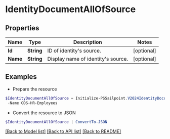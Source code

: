 # IdentityDocumentAllOfSource
## Properties

Name | Type | Description | Notes
------------ | ------------- | ------------- | -------------
**Id** | **String** | ID of identity&#39;s source. | [optional] 
**Name** | **String** | Display name of identity&#39;s source. | [optional] 

## Examples

- Prepare the resource
```powershell
$IdentityDocumentAllOfSource = Initialize-PSSailpoint.V2024IdentityDocumentAllOfSource  -Id 2c91808b6e9e6fb8016eec1a2b6f7b5f `
 -Name ODS-HR-Employees
```

- Convert the resource to JSON
```powershell
$IdentityDocumentAllOfSource | ConvertTo-JSON
```

[[Back to Model list]](../README.md#documentation-for-models) [[Back to API list]](../README.md#documentation-for-api-endpoints) [[Back to README]](../README.md)

